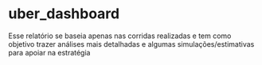 # uber_dashboard
Esse relatório se baseia apenas nas corridas realizadas e tem como objetivo trazer análises mais detalhadas e algumas simulações/estimativas para apoiar na estratégia
